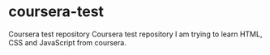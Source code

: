 # coursera-test
Coursera test repository
Coursera test repository I am trying to learn HTML, CSS and JavaScript from coursera.
